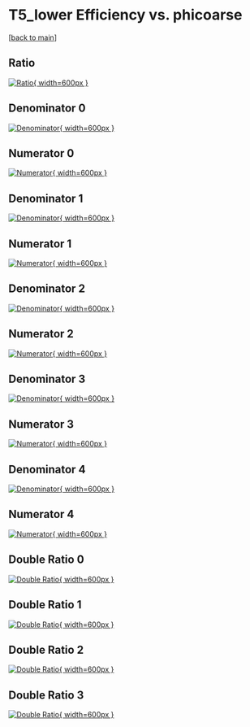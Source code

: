 # T5_lower Efficiency vs. phicoarse

[[back to main](./)]



## Ratio

[![Ratio](../mtv/var/T5_lower_loweta_13_0_eff_phicoarse.png){ width=600px }](../mtv/var/T5_lower_loweta_13_0_eff_phicoarse.pdf)

## Denominator 0

[![Denominator](../mtv/den/T5_lower_loweta_13_0_eff_phicoarse_den0.png){ width=600px }](../mtv/den/T5_lower_loweta_13_0_eff_phicoarse_den0.pdf)

## Numerator 0

[![Numerator](../mtv/num/T5_lower_loweta_13_0_eff_phicoarse_num0.png){ width=600px }](../mtv/num/T5_lower_loweta_13_0_eff_phicoarse_num0.pdf)

## Denominator 1

[![Denominator](../mtv/den/T5_lower_loweta_13_0_eff_phicoarse_den1.png){ width=600px }](../mtv/den/T5_lower_loweta_13_0_eff_phicoarse_den1.pdf)

## Numerator 1

[![Numerator](../mtv/num/T5_lower_loweta_13_0_eff_phicoarse_num1.png){ width=600px }](../mtv/num/T5_lower_loweta_13_0_eff_phicoarse_num1.pdf)

## Denominator 2

[![Denominator](../mtv/den/T5_lower_loweta_13_0_eff_phicoarse_den2.png){ width=600px }](../mtv/den/T5_lower_loweta_13_0_eff_phicoarse_den2.pdf)

## Numerator 2

[![Numerator](../mtv/num/T5_lower_loweta_13_0_eff_phicoarse_num2.png){ width=600px }](../mtv/num/T5_lower_loweta_13_0_eff_phicoarse_num2.pdf)

## Denominator 3

[![Denominator](../mtv/den/T5_lower_loweta_13_0_eff_phicoarse_den3.png){ width=600px }](../mtv/den/T5_lower_loweta_13_0_eff_phicoarse_den3.pdf)

## Numerator 3

[![Numerator](../mtv/num/T5_lower_loweta_13_0_eff_phicoarse_num3.png){ width=600px }](../mtv/num/T5_lower_loweta_13_0_eff_phicoarse_num3.pdf)

## Denominator 4

[![Denominator](../mtv/den/T5_lower_loweta_13_0_eff_phicoarse_den4.png){ width=600px }](../mtv/den/T5_lower_loweta_13_0_eff_phicoarse_den4.pdf)

## Numerator 4

[![Numerator](../mtv/num/T5_lower_loweta_13_0_eff_phicoarse_num4.png){ width=600px }](../mtv/num/T5_lower_loweta_13_0_eff_phicoarse_num4.pdf)

## Double Ratio 0

[![Double Ratio](../mtv/ratio/T5_lower_loweta_13_0_eff_phicoarse_ratio0.png){ width=600px }](../mtv/ratio/T5_lower_loweta_13_0_eff_phicoarse_ratio0.pdf)

## Double Ratio 1

[![Double Ratio](../mtv/ratio/T5_lower_loweta_13_0_eff_phicoarse_ratio1.png){ width=600px }](../mtv/ratio/T5_lower_loweta_13_0_eff_phicoarse_ratio1.pdf)

## Double Ratio 2

[![Double Ratio](../mtv/ratio/T5_lower_loweta_13_0_eff_phicoarse_ratio2.png){ width=600px }](../mtv/ratio/T5_lower_loweta_13_0_eff_phicoarse_ratio2.pdf)

## Double Ratio 3

[![Double Ratio](../mtv/ratio/T5_lower_loweta_13_0_eff_phicoarse_ratio3.png){ width=600px }](../mtv/ratio/T5_lower_loweta_13_0_eff_phicoarse_ratio3.pdf)

